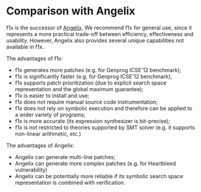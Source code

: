 # Comparison with Angelix #

f1x is the successor of [Angelix](http://angelix.io). We recommend f1x for general use, since it represents a more practical trade-off between efficiency, effectiveness and usability. However, Angelix also provides several unique capabilities not available in f1x.

The advantages of f1x:

- f1x generates more patches (e.g. for Genprog ICSE'12 benchmark);
- f1x is significantly faster (e.g. for Genprog ICSE'12 benchmark);
- f1x supports patch prioritization (due to explicit search space representation and the global maximum guarantee);
- f1x is easier to install and use;
- f1x does not require manual source code instrumentation;
- f1x does not rely on symbolic execution and therefore can be applied to a wider variety of programs;
- f1x is more accurate (its expression synthesizer is bit-precise);
- f1x is not restricted to theories supported by SMT solver (e.g. it supports non-linear arithmetic, etc.)

The advantages of Angelix:

- Angelix can generate multi-line patches;
- Angelix can generate more complex patches (e.g. for Heartbleed vulnerability)
- Angelix can be potentially more reliable if its symbolic search space representation is combined with verification.
